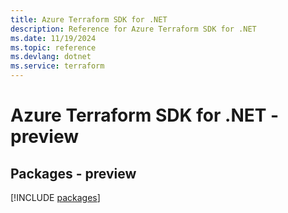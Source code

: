 ```yaml
---
title: Azure Terraform SDK for .NET
description: Reference for Azure Terraform SDK for .NET
ms.date: 11/19/2024
ms.topic: reference
ms.devlang: dotnet
ms.service: terraform
---
```

# Azure Terraform SDK for .NET - preview
## Packages - preview
[!INCLUDE [packages](terraform-index.md)]